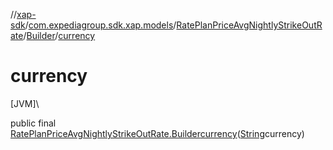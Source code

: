 //[xap-sdk](../../../../index.md)/[com.expediagroup.sdk.xap.models](../../index.md)/[RatePlanPriceAvgNightlyStrikeOutRate](../index.md)/[Builder](index.md)/[currency](currency.md)

# currency

[JVM]\

public final [RatePlanPriceAvgNightlyStrikeOutRate.Builder](index.md)[currency](currency.md)([String](https://docs.oracle.com/javase/8/docs/api/java/lang/String.html)currency)
